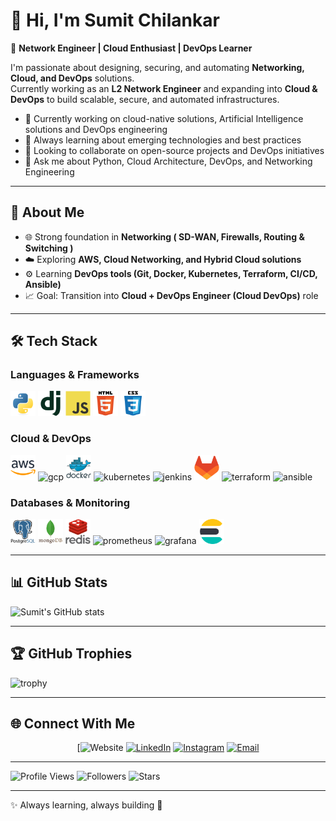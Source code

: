 # 👋 Hi, I'm Sumit Chilankar  

🚀 **Network Engineer | Cloud Enthusiast | DevOps Learner**  

I'm passionate about designing, securing, and automating **Networking, Cloud, and DevOps** solutions.  
Currently working as an **L2 Network Engineer** and expanding into **Cloud & DevOps** to build scalable, secure, and automated infrastructures. 
 - 🔭 Currently working on cloud-native solutions, Artificial Intelligence solutions and DevOps engineering
 - 🌱 Always learning about emerging technologies and best practices
 - 👯 Looking to collaborate on open-source projects and DevOps initiatives
 - 💬 Ask me about Python, Cloud Architecture, DevOps, and Networking Engineering

---

## 🔹 About Me  
- 🌐 Strong foundation in **Networking ( SD-WAN, Firewalls, Routing & Switching )**  
- ☁️ Exploring **AWS, Cloud Networking, and Hybrid Cloud solutions**  
- ⚙️ Learning **DevOps tools (Git, Docker, Kubernetes, Terraform, CI/CD, Ansible)**  
- 📈 Goal: Transition into **Cloud + DevOps Engineer (Cloud DevOps)** role  

---

## 🛠️ Tech Stack

### **Languages & Frameworks**
<p align="left">
  <img src="https://raw.githubusercontent.com/devicons/devicon/master/icons/python/python-original.svg" alt="python" width="40" height="40"/>
  <img src="https://raw.githubusercontent.com/devicons/devicon/master/icons/django/django-plain.svg" alt="django" width="40" height="40"/>
  <img src="https://raw.githubusercontent.com/devicons/devicon/master/icons/javascript/javascript-original.svg" alt="javascript" width="40" height="40"/>
  <img src="https://raw.githubusercontent.com/devicons/devicon/master/icons/html5/html5-original-wordmark.svg" alt="html5" width="40" height="40"/>
  <img src="https://raw.githubusercontent.com/devicons/devicon/master/icons/css3/css3-original-wordmark.svg" alt="css3" width="40" height="40"/>
</p>

### **Cloud & DevOps**
<p align="left">
  <img src="https://raw.githubusercontent.com/devicons/devicon/master/icons/amazonwebservices/amazonwebservices-original-wordmark.svg" alt="aws" width="40" height="40"/>
  <img src="https://www.vectorlogo.zone/logos/google_cloud/google_cloud-icon.svg" alt="gcp" width="40" height="40"/>
  <img src="https://raw.githubusercontent.com/devicons/devicon/master/icons/docker/docker-original-wordmark.svg" alt="docker" width="40" height="40"/>
  <img src="https://www.vectorlogo.zone/logos/kubernetes/kubernetes-icon.svg" alt="kubernetes" width="40" height="40"/>
  <img src="https://www.vectorlogo.zone/logos/jenkins/jenkins-icon.svg" alt="jenkins" width="40" height="40"/>
  <img src="https://raw.githubusercontent.com/devicons/devicon/master/icons/gitlab/gitlab-original.svg" alt="gitlab" width="40" height="40"/>
  <img src="https://www.vectorlogo.zone/logos/terraformio/terraformio-icon.svg" alt="terraform" width="40" height="40"/>
  <img src="https://www.vectorlogo.zone/logos/ansible/ansible-icon.svg" alt="ansible" width="40" height="40"/>
</p>

### **Databases & Monitoring**
<p align="left">
  <img src="https://raw.githubusercontent.com/devicons/devicon/master/icons/postgresql/postgresql-original-wordmark.svg" alt="postgresql" width="40" height="40"/>
  <img src="https://raw.githubusercontent.com/devicons/devicon/master/icons/mongodb/mongodb-original-wordmark.svg" alt="mongodb" width="40" height="40"/>
  <img src="https://raw.githubusercontent.com/devicons/devicon/master/icons/redis/redis-original-wordmark.svg" alt="redis" width="40" height="40"/>
  <img src="https://www.vectorlogo.zone/logos/prometheusio/prometheusio-icon.svg" alt="prometheus" width="40" height="40"/>
  <img src="https://www.vectorlogo.zone/logos/grafana/grafana-icon.svg" alt="grafana" width="40" height="40"/>
  <img src="https://raw.githubusercontent.com/devicons/devicon/master/icons/elasticsearch/elasticsearch-original.svg" alt="elasticsearch" width="40" height="40"/>
</p>

---



## 📊 GitHub Stats  

![Sumit's GitHub stats](https://github-readme-stats.vercel.app/api?username=SumitChilankar&show_icons=true&theme=radical)  

---

## 🏆 GitHub Trophies  
![trophy](https://github-profile-trophy.vercel.app/?username=SumitChilankar&theme=radical&margin-w=15&margin-h=15)  

---

## 🌐 Connect With Me 

<div align="center"> 

[![Website]()
[![LinkedIn](https://img.shields.io/badge/LinkedIn-Connect-blue?style=for-the-badge&logo=linkedin&logoColor=white)](https://www.linkedin.com/in/sumitchilankar/)
[![Instagram](https://img.shields.io/badge/Instagram-Follow-E4405F?style=for-the-badge&logo=instagram&logoColor=white)](https://www.instagram.com/_sumit_chilankar_/)
[![Email](https://img.shields.io/badge/Email-sumitchilankar96@gmail.com-red?style=for-the-badge&logo=gmail&logoColor=white)](mailto:sumitchilankar@gmail.com)

</div> 

--- 


![Profile Views](https://komarev.com/ghpvc/?username=SumitChilankar&color=blue)
![Followers](https://img.shields.io/github/followers/SumitChilankar?label=Followers&style=social)
![Stars](https://img.shields.io/github/stars/SumitChilankar?label=Stars&style=social)

---
✨ Always learning, always building 🚀  
